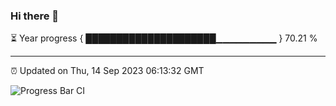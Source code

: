 ### Hi there 👋

⏳ Year progress { █████████████████████▁▁▁▁▁▁▁▁▁ } 70.21 %

---

⏰ Updated on Thu, 14 Sep 2023 06:13:32 GMT

![Progress Bar CI](https://github.com/liununu/liununu/workflows/Progress%20Bar%20CI/badge.svg)
